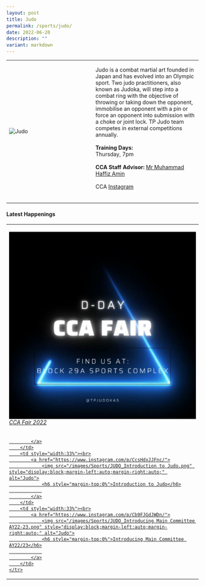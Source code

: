 ```yaml
---
layout: post
title: Judo
permalink: /sports/judo/
date: 2022-06-20
description: ""
variant: markdown
---
```

<table>
    <tbody><tr>
        <td style="width:45%"><img src="https://hosting.photobucket.com/images/i/tracyng81/Judo.jpeg?width=320&amp;height=320&amp;fit=bounds" style="display:block;margin-left:auto;margin-right:auto;" alt="Judo"></td>
        <td>
            <p>
                Judo is a combat martial art founded in Japan and has evolved into an Olympic sport. Two judo practitioners, also known as Judoka, will step into a combat ring with the objective of throwing or taking down the opponent, immobilise an opponent with a pin or force an opponent into submission with a choke or joint lock. TP Judo team competes in external competitions annually.<br><br>
                <b>Training Days:</b><br>
                Thursday, 7pm<br>
                <br>
                <b>CCA Staff Advisor:</b> <a href="mailto:Muhammad_Haffiz_AMIN@TP.EDU.SG">Mr Muhammad Haffiz Amin</a><br>
                <br>
                CCA <a href="https://www.instagram.com/tpjudokas/">Instagram</a><br>
                <br>
            </p>
        </td>
    </tr>
</tbody></table>

#### Latest Happenings

<table>
    <tbody><tr>
        <td style="width:33%"><br>
            <a href="https://www.instagram.com/p/Cc1rRlcp2gc/">
                <img src="/images/Sports/JUDO_CCA Fair 2022.jpg" style="display:block;margin-left:auto;margin-right:auto;" alt="Judo">
                <h6 style="margin-top:0%">CCA Fair 2022</h6>
                
            </a>
        </td>
        <td style="width:33%"><br>
            <a href="https://www.instagram.com/p/CcsHdxJJFnc/">
                <img src="/images/Sports/JUDO_Introduction to Judo.png" style="display:block;margin-left:auto;margin-right:auto;" alt="Judo">
                <h6 style="margin-top:0%">Introduction to Judo</h6>
                
            </a>
        </td>
        <td style="width:33%"><br>
            <a href="https://www.instagram.com/p/Cb9FJGdJWDn/">
                <img src="/images/Sports/JUDO_Introducing Main Committee AY22-23.png" style="display:block;margin-left:auto;margin-right:auto;" alt="Judo">
                <h6 style="margin-top:0%">Introducing Main Committee AY22/23</h6>
                
            </a>
        </td>
    </tr>
</tbody></table>